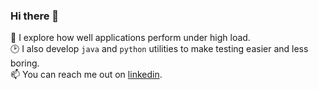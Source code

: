 ### Hi there 👋

🐘 I explore how well applications perform under high load.  
🕑 I also develop `java` and `python` utilities to make testing easier and less boring.  
📫 You can reach me out on [linkedin](https://www.linkedin.com/in/sergei-sukhorukov-192697233/).  

<!--
**suhoy/suhoy** is a ✨ _special_ ✨ repository because its `README.md` (this file) appears on your GitHub profile.

Here are some ideas to get you started:

- 🔭 I’m currently working on ...
- 🌱 I’m currently learning ...
- 👯 I’m looking to collaborate on ...
- 🤔 I’m looking for help with ...
- 💬 Ask me about ...
- 📫 How to reach me: ...
- 😄 Pronouns: ...
- ⚡ Fun fact: ...
-->
